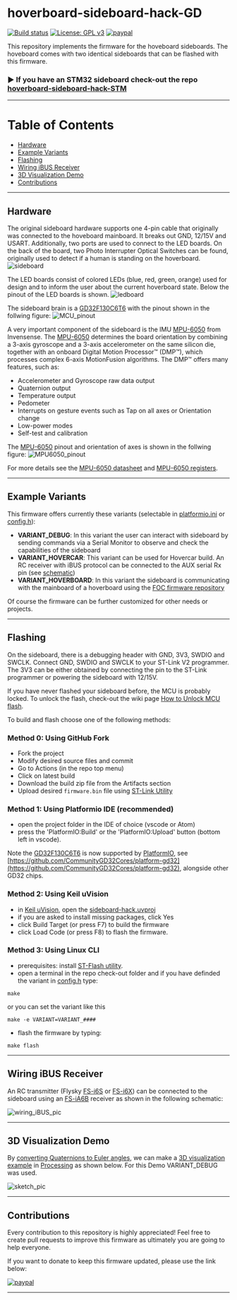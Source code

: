 #  hoverboard-sideboard-hack-GD

[![Build status](https://github.com/EFeru/hoverboard-sideboard-hack-GD/actions/workflows/build_on_commit.yml/badge.svg)](https://github.com/EFeru/hoverboard-sideboard-hack-GD/actions/workflows/build_on_commit.yml)
[![License: GPL v3](https://img.shields.io/badge/License-GPLv3-blue.svg)](https://www.gnu.org/licenses/gpl-3.0)
[![paypal](https://www.paypalobjects.com/en_US/i/btn/btn_donate_SM.gif)](https://www.paypal.com/cgi-bin/webscr?cmd=_donations&business=CU2SWN2XV9SCY&currency_code=EUR&source=url)

This repository implements the firmware for the hoveboard sideboards. The hoveboard comes with two identical sideboards that can be flashed with this firmware.

### ► If you have an STM32 sideboard check-out the repo [hoverboard-sideboard-hack-STM](https://github.com/EFeru/hoverboard-sideboard-hack-STM)

---
Table of Contents
=======================

* [Hardware](#hardware)
* [Example Variants ](#example-variants)
* [Flashing](#flashing)
* [Wiring iBUS Receiver](#wiring-ibus-receiver)
* [3D Visualization Demo](#3d-visualization-demo)
* [Contributions](#contributions)

---
## Hardware

The original sideboard hardware supports one 4-pin cable that originally was connected to the hoveboard mainboard. It breaks out GND, 12/15V and USART. Additionally, two ports are used to connect to the LED boards. On the back of the board, two Photo Interrupter Optical Switches can be found, originally used to detect if a human is standing on the hoverboard.
![sideboard](/docs/pictures/sideboard_pinout.png)

The LED boards consist of colored LEDs (blue, red, green, orange) used for design and to inform the user about the current hoverboard state. Below the pinout of the LED boards is shown.
![ledboard](/docs/pictures/ledboard_pinout.png)

The sideboard brain is a [GD32F130C6T6](/docs/GD32F130xx-Datasheet_Rev3.3.pdf) with the pinout shown in the follwing figure:
![MCU_pinout](/docs/pictures/MCU_pinout.png)

A very important component of the sideboard is the IMU [MPU-6050](https://www.invensense.com/products/motion-tracking/6-axis/mpu-6050/) from Invensense. The [MPU-6050](https://www.invensense.com/products/motion-tracking/6-axis/mpu-6050/) determines the board orientation by combining a 3-axis gyroscope and a 3-axis accelerometer on the same silicon die, together with an onboard Digital Motion Processor™ (DMP™), which processes complex 6-axis MotionFusion algorithms. The DMP™ offers many features, such as:
* Accelerometer and Gyroscope raw data output
* Quaternion output
* Temperature output
* Pedometer
* Interrupts on gesture events such as Tap on all axes or Orientation change
* Low-power modes
* Self-test and calibration

The [MPU-6050](https://www.invensense.com/products/motion-tracking/6-axis/mpu-6050/) pinout and orientation of axes is shown in the follwing figure:
![MPU6050_pinout](/docs/pictures/MPU6050_pinout.png)

For more details see the [MPU-6050 datasheet](/docs/1_MPU-6000-Datasheet.pdf) and [MPU-6050 registers](/docs/2_MPU-6000-Register-Map.pdf).


---
## Example Variants 

This firmware offers currently these variants (selectable in [platformio.ini](/platformio.ini) or [config.h](/Inc/config.h)):
- **VARIANT_DEBUG**: In this variant the user can interact with sideboard by sending commands via a Serial Monitor to observe and check the capabilities of the sideboard
- **VARIANT_HOVERCAR**: This variant can be used for Hovercar build. An RC receiver with iBUS protocol can be connected to the AUX serial Rx pin (see [schematic](#wiring-ibus-receiver))
- **VARIANT_HOVERBOARD**: In this variant the sideboard is communicating with the mainboard of a hoverboard using the [FOC firmware repository](https://github.com/EFeru/hoverboard-firmware-hack-FOC)

Of course the firmware can be further customized for other needs or projects.


---
## Flashing 

On the sideboard, there is a debugging header with GND, 3V3, SWDIO and SWCLK. Connect GND, SWDIO and SWCLK to your ST-Link V2 programmer. The 3V3 can be either obtained by connecting the pin to the ST-Link programmer or powering the sideboard with 12/15V.

If you have never flashed your sideboard before, the MCU is probably locked. To unlock the flash, check-out the wiki page [How to Unlock MCU flash](https://github.com/EFeru/hoverboard-firmware-hack-FOC/wiki/How-to-Unlock-MCU-flash).

To build and flash choose one of the following methods:

### Method 0: Using GitHub Fork
- Fork the project
- Modify desired source files and commit
- Go to Actions (in the repo top menu)
- Click on latest build
- Download the build zip file from the Artifacts section
- Upload desired `firmware.bin` file using [ST-Link Utility](https://www.st.com/en/development-tools/stsw-link004.html)

### Method 1: Using Platformio IDE (recommended)

- open the project folder in the IDE of choice (vscode or Atom)
- press the 'PlatformIO:Build' or the 'PlatformIO:Upload' button (bottom left in vscode).

Note the [GD32F130C6T6](/docs/GD32F130xx-Datasheet_Rev3.3.pdf) is now supported by [PlatformIO](https://platformio.org/), see [https://github.com/CommunityGD32Cores/platform-gd32](https://github.com/CommunityGD32Cores/platform-gd32), alongside other GD32 chips.

### Method 2: Using Keil uVision

- in [Keil uVision](https://www.keil.com/download/product/), open the [sideboard-hack.uvproj](/MDK-ARM/)
- if you are asked to install missing packages, click Yes
- click Build Target (or press F7) to build the firmware
- click Load Code (or press F8) to flash the firmware.

### Method 3: Using Linux CLI

- prerequisites: install [ST-Flash utility](https://github.com/texane/stlink).
- open a terminal in the repo check-out folder and if you have definded the variant in [config.h](/Inc/config.h) type:
```
make
```
or you can set the variant like this
```
make -e VARIANT=VARIANT_####
```
- flash the firmware by typing:
```
make flash
```


---
## Wiring iBUS Receiver

An RC transmitter (Flysky [FS-i6S](https://www.banggood.com/custlink/3KvdPnfDPc) or [FS-i6X](https://www.banggood.com/custlink/KmDy5swKPD)) can be connected to the sideboard using an [FS-iA6B](https://www.banggood.com/custlink/KD3RFswKcT) receiver as shown in the following schematic:

![wiring_iBUS_pic](/docs/pictures/wiring_ibus_rc.png)


---
## 3D Visualization Demo

By [converting Quaternions to Euler angles](https://en.wikipedia.org/wiki/Conversion_between_quaternions_and_Euler_angles), we can make a [3D visualization example](/docs/sketch_processing/sketch_processing.pde) in [Processing](https://processing.org/) as shown below. For this Demo VARIANT_DEBUG was used.

![sketch_pic](/docs/pictures/sketch_processing_pic.png)



---
## Contributions

Every contribution to this repository is highly appreciated! Feel free to create pull requests to improve this firmware as ultimately you are going to help everyone. 

If you want to donate to keep this firmware updated, please use the link below:

[![paypal](https://www.paypalobjects.com/en_US/NL/i/btn/btn_donateCC_LG.gif)](https://www.paypal.com/cgi-bin/webscr?cmd=_donations&business=CU2SWN2XV9SCY&currency_code=EUR&source=url)

---
